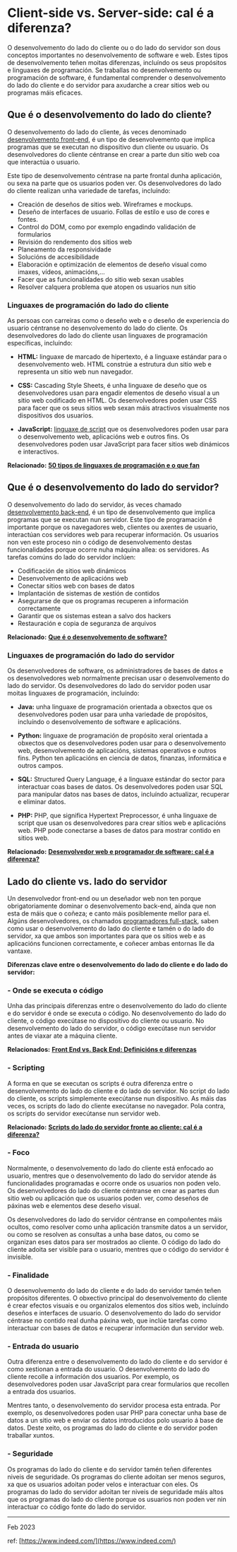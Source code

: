 # Client-side vs. Server-side: cal é a diferenza?

O desenvolvemento do lado do cliente ou o do lado do servidor son dous conceptos importantes no desenvolvemento de software e web. Estes tipos de desenvolvemento teñen moitas diferenzas, incluíndo os seus propósitos e linguaxes de programación. Se traballas no desenvolvemento ou programación de software, é fundamental comprender o desenvolvemento do lado do cliente e do servidor para axudarche a crear sitios web ou programas máis eficaces.

## Que é o desenvolvemento do lado do cliente?

O desenvolvemento do lado do cliente, ás veces denominado [desenvolvemento front-end](https://www.indeed.com/career-advice/careers/what-does-a-front-end-developer-do), é un tipo de desenvolvemento que implica programas que se executan no dispositivo dun cliente ou usuario. Os desenvolvedores do cliente céntranse en crear a parte dun sitio web coa que interactúa o usuario.

Este tipo de desenvolvemento céntrase na parte frontal dunha aplicación, ou sexa na parte que os usuarios poden ver. Os desenvolvedores do lado do cliente realizan unha variedade de tarefas, incluíndo:

- Creación de deseños de sitios web. Wireframes e mockups.
- Deseño de interfaces de usuario. Follas de estilo e uso de cores e fontes.
- Control do DOM, como por exemplo engadindo validación de formularios
- Revisión do rendemento dos sitios web
- Planeamento da responsividade
- Solucións de accesibilidade
- Elaboración e optimización de elementos de deseño visual como imaxes, vídeos, animacións,...
- Facer que as funcionalidades do sitio web sexan usables
- Resolver calquera problema que atopen os usuarios nun sitio

<!-- **Relacionado:** [**13 marcos de desenvolvemento web máis populares (con consellos)**](https://www.indeed.com/career-advice/career-development/most-popular-web-development-frameworks) -->

### Linguaxes de programación do lado do cliente

As persoas con carreiras como o deseño web e o deseño de experiencia do usuario céntranse no desenvolvemento do lado do cliente. Os desenvolvedores do lado do cliente usan linguaxes de programación específicas, incluíndo:

- **HTML:** linguaxe de marcado de hipertexto, é a linguaxe estándar para o desenvolvemento web. HTML constrúe a estrutura dun sitio web e representa un sitio web nun navegador.

- **CSS:** Cascading Style Sheets, é unha linguaxe de deseño que os desenvolvedores usan para engadir elementos de deseño visual a un sitio web codificado en HTML. Os desenvolvedores poden usar CSS para facer que os seus sitios web sexan máis atractivos visualmente nos dispositivos dos usuarios.

- **JavaScript:** [linguaxe de script](https://www.indeed.com/career-advice/career-development/what-is-scripting-language) que os desenvolvedores poden usar para o desenvolvemento web, aplicacións web e outros fins. Os desenvolvedores poden usar JavaScript para facer sitios web dinámicos e interactivos.

**Relacionado:** [**50 tipos de linguaxes de programación e o que fan**](https://www.indeed.com/career-advice/career-development/types-of-programming-languages)

## Que é o desenvolvemento do lado do servidor?

O desenvolvemento do lado do servidor, ás veces chamado [desenvolvemento back-end](https://www.indeed.com/career-advice/finding-a-job/back-end-developer), é un tipo de desenvolvemento que implica programas que se executan nun servidor. Este tipo de programación é importante porque os navegadores web, clientes ou axentes de usuario, interactúan cos servidores web para recuperar información. Os usuarios non ven este proceso nin o código de desenvolvemento destas funcionalidades porque ocorre nuha máquina allea: os servidores. As tarefas comúns do lado do servidor inclúen:

- Codificación de sitios web dinámicos
- Desenvolvemento de aplicacións web
- Conectar sitios web con bases de datos
- Implantación de sistemas de xestión de contidos
- Asegurarse de que os programas recuperen a información correctamente
- Garantir que os sistemas estean a salvo dos hackers
- Restauración e copia de seguranza de arquivos

**Relacionado:** [**Que é o desenvolvemento de software?**](https://www.indeed.com/career-advice/career-development/software-development)

### Linguaxes de programación do lado do servidor

Os desenvolvedores de software, os administradores de bases de datos e os desenvolvedores web normalmente precisan usar o desenvolvemento do lado do servidor. Os desenvolvedores do lado do servidor poden usar moitas linguaxes de programación, incluíndo:

- **Java:** unha linguaxe de programación orientada a obxectos que os desenvolvedores poden usar para unha variedade de propósitos, incluíndo o desenvolvemento de software e aplicacións.

- **Python:** linguaxe de programación de propósito xeral orientada a obxectos que os desenvolvedores poden usar para o desenvolvemento web, desenvolvemento de aplicacións, sistemas operativos e outros fins. Python ten aplicacións en ciencia de datos, finanzas, informática e outros campos.

- **SQL:** Structured Query Language, é a linguaxe estándar do sector para interactuar coas bases de datos. Os desenvolvedores poden usar SQL para manipular datos nas bases de datos, incluíndo actualizar, recuperar e eliminar datos.

- **PHP:** PHP, que significa Hypertext Preprocessor, é unha linguaxe de script que usan os desenvolvedores para crear sitios web e aplicacións web. PHP pode conectarse a bases de datos para mostrar contido en sitios web.

**Relacionado:** [**Desenvolvedor web e programador de software: cal é a diferenza?**](https://www.indeed.com/career-advice/finding-a-job/web-developer-vs-software-developer)

## Lado do cliente vs. lado do servidor

Un desenvolvedor front-end ou un deseñador web non ten porque obrigatoriamente dominar o desenvolvemento back-end, aínda que non esta de máis que o coñeza; e canto máis posiblemente mellor para el. Algúns desenvolvedores, os chamados [programadores full-stack](https://www.indeed.com/career-advice/finding-a-job/full-stack-developer-definition), saben como usar o desenvolvemento do lado do cliente e tamén o do lado do servidor, xa que ambos son importantes para que os sitios web e as aplicacións funcionen correctamente, e coñecer ambas entornas lle da vantaxe.

**Diferenzas clave entre o desenvolvemento do lado do cliente e do lado do servidor:**

### - Onde se executa o código

Unha das principais diferenzas entre o desenvolvemento do lado do cliente e do servidor é onde se executa o código. No desenvolvemento do lado do cliente, o código execútase no dispositivo do cliente ou usuario. No desenvolvemento do lado do servidor, o código execútase nun servidor antes de viaxar ate a máquina cliente.

**Relacionados:** [**Front End vs. Back End: Definicións e diferenzas**](https://www.indeed.com/career-advice/career-development/front-end-vs-back-end)

### - Scripting

A forma en que se executan os scripts é outra diferenza entre o desenvolvemento do lado do cliente e do lado do servidor. No script do lado do cliente, os scripts simplemente execútanse nun dispositivo. As máis das veces, os scripts do lado do cliente execútanse no navegador. Pola contra, os scripts do servidor execútanse nun servidor web.

**Relacionado:** [**Scripts do lado do servidor fronte ao cliente: cal é a diferenza?**](https://www.indeed.com/career-advice/career-development/server-side-vs-client-side-scripting)

### - Foco

Normalmente, o desenvolvemento do lado do cliente está enfocado ao usuario, mentres que o desenvolvemento do lado do servidor atende ás funcionalidades programadas e ocorre onde os usuarios non poden velo. Os desenvolvedores do lado do cliente céntranse en crear as partes dun sitio web ou aplicación que os usuarios poden ver, como deseños de páxinas web e elementos dese deseño visual.

Os desenvolvedores do lado do servidor céntranse en compoñentes máis ocultos, como resolver como unha aplicación transmite datos a un servidor, ou como se resolven as consultas a unha base datos, ou como se organizan eses datos para ser mostrados ao cliente. O código do lado do cliente adoita ser visible para o usuario, mentres que o código do servidor é invisible.

### - Finalidade

O desenvolvemento do lado do cliente e do lado do servidor tamén teñen propósitos diferentes. O obxectivo principal do desenvolvemento do cliente é crear efectos visuais e ou organizalos elementos dos sitios web, incluíndo deseños e interfaces de usuario. O desenvolvemento do lado do servidor céntrase no contido real dunha páxina web, que inclúe tarefas como interactuar con bases de datos e recuperar información dun servidor web.

<!-- **Relacionado:** [**Máis información sobre como ser un programador web**](https://www.indeed.com/career-advice/careers/what-does-a-web-developer-do) -->

### - Entrada do usuario

Outra diferenza entre o desenvolvemento do lado do cliente e do servidor é como xestionan a entrada do usuario. O desenvolvemento do lado do cliente recolle a información dos usuarios. Por exemplo, os desenvolvedores poden usar JavaScript para crear formularios que recollen a entrada dos usuarios.

Mentres tanto, o desenvolvemento do servidor procesa esta entrada. Por exemplo, os desenvolvedores poden usar PHP para conectar unha base de datos a un sitio web e enviar os datos introducidos polo usuario á base de datos. Deste xeito, os programas do lado do cliente e do servidor poden traballar xuntos.

<!-- **Relacionado:** [**Aprende a codificar para o éxito na túa carreira**](https://www.indeed.com/career-advice/career-development/learn-how-to-code)-->

### - Seguridade

Os programas do lado do cliente e do servidor tamén teñen diferentes niveis de seguridade. Os programas do cliente adoitan ser menos seguros, xa que os usuarios adoitan poder velos e interactuar con eles. Os programas do lado do servidor adoitan ter niveis de seguridade máis altos que os programas do lado do cliente porque os usuarios non poden ver nin interactuar co código fonte do lado do servidor.

---

Feb 2023

ref: [https://www.indeed.com/](https://www.indeed.com/)
